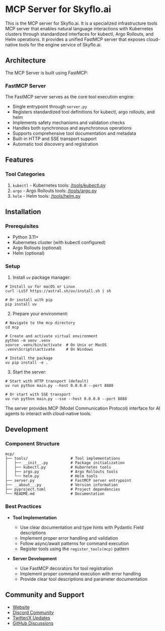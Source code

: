 # MCP Server for Skyflo.ai

This is the MCP server for Skyflo.ai. It is a specialized infrastructure tools MCP server that enables natural language interactions with Kubernetes clusters through standardized interfaces for kubectl, Argo Rollouts, and Helm operations. It provides a unified FastMCP server that exposes cloud-native tools for the engine service of Skyflo.ai.

## Architecture

The MCP Server is built using FastMCP:

### FastMCP Server

The FastMCP server serves as the core tool execution engine:

- Single entrypoint through `server.py` 
- Registers standardized tool definitions for kubectl, argo rollouts, and helm
- Implements safety mechanisms and validation checks
- Handles both synchronous and asynchronous operations
- Supports comprehensive tool documentation and metadata
- Built-in HTTP and SSE transport support
- Automatic tool discovery and registration

## Features

### Tool Categories

1. `kubectl` - Kubernetes tools: [/tools/kubectl.py](tools/kubectl.py)
2. `argo` - Argo Rollouts tools: [/tools/argo.py](tools/argo.py)
3. `helm` - Helm tools: [/tools/helm.py](tools/helm.py)

## Installation

### Prerequisites

- Python 3.11+
- Kubernetes cluster (with kubectl configured)
- Argo Rollouts (optional)
- Helm (optional)

### Setup

1. Install `uv` package manager:

```console
# Install uv for macOS or Linux
curl -LsSf https://astral.sh/uv/install.sh | sh

# Or install with pip
pip install uv
```

2. Prepare your environment:

```console
# Navigate to the mcp directory
cd mcp

# Create and activate virtual environment
python -m venv .venv
source .venv/bin/activate  # On Unix or MacOS
.venv\Scripts\activate     # On Windows

# Install the package
uv pip install -e .
```

3. Start the server:

```console
# Start with HTTP transport (default)
uv run python main.py --host 0.0.0.0 --port 8888

# Or start with SSE transport
uv run python main.py --sse --host 0.0.0.0 --port 8888
```

The server provides MCP (Model Communication Protocol) interface for AI agents to interact with cloud-native tools.


## Development

### Component Structure

```
mcp/
├── tools/                   # Tool implementations
│   ├── __init__.py          # Package initialization
│   ├── kubectl.py           # Kubernetes tools
│   ├── argo.py              # Argo Rollouts tools
│   └── helm.py              # Helm tools
├── server.py                # FastMCP server entrypoint
├── __about__.py             # Version information
├── pyproject.toml           # Project dependencies
└── README.md                # Documentation
```

### Best Practices

- **Tool Implementation**
  - Use clear documentation and type hints with Pydantic Field descriptions
  - Implement proper error handling and validation
  - Follow async/await patterns for command execution
  - Register tools using the `register_tools(mcp)` pattern

- **Server Development**
  - Use FastMCP decorators for tool registration
  - Implement proper command execution with error handling
  - Provide clear tool descriptions and parameter documentation

## Community and Support

- [Website](https://skyflo.ai)
- [Discord Community](https://discord.gg/kCFNavMund)
- [Twitter/X Updates](https://x.com/skyflo_ai)
- [GitHub Discussions](https://github.com/skyflo-ai/skyflo/discussions)
